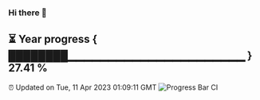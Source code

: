 ### Hi there 👋
⏳ Year progress { ████████▁▁▁▁▁▁▁▁▁▁▁▁▁▁▁▁▁▁▁▁▁▁ } 27.41 %
---
⏰ Updated on Tue, 11 Apr 2023 01:09:11 GMT
![Progress Bar CI](https://github.com/liununu/liununu/workflows/Progress%20Bar%20CI/badge.svg)
